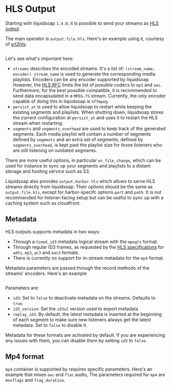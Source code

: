 # HLS Output

Starting with liquidsoap `1.4.0`, it is possible to send your streams as [HLS output](https://en.wikipedia.org/wiki/HTTP_Live_Streaming).

The main operator is `output.file.hls`. Here's an example using it, courtesy of [srt2hls](https://github.com/mbugeia/srt2hls):

```{.liquidsoap include="content/liq/output.file.hls.liq"}

```

Let's see what's important here:

- `streams` describes the encoded streams. It's a list of: `(stream_name, encoder)`. `stream_name` is used to generate
  the corresponding media playlists. Encoders can be any encoder supported by liquidsoap. However, the [HLS RFC](https://tools.ietf.org/html/rfc8216)
  limits the list of possible codecs to `mp3` and `aac`. Furthermore, for the best possible compatible, it is recommended
  to send data encapsulated in a `MPEG-TS` stream. Currently, the only encoder capable of doing this in liquidsoap is `%ffmpeg`.
- `persist_at` is used to allow liquidsoap to restart while keeping the existing segments and playlists. When
  shutting down, liquidsoap stores the current configuration at `persist_at` and uses it to restart the HLS stream when
  restarting.
- `segments` and `segments_overhead` are used to keep track of the generated segments. Each media playlist will contain
  a number of segments defined by `segments` and an extra set of segments, defined by `segments_overhead`, is kept past the playlist size for those
  listeners who are still listening on outdated segments.

There are more useful options, in particular `on_file_change`, which can be used for instance to sync up your segments and playlists
to a distant storage and hosting service such as S3.

Liquidsoap also provides `output.harbor.hls` which allows to serve HLS streams directly from
liquidsoap. Their options should be the same as `output.file.hls`, except for harbor-specifc options `port` and `path`. It is
not recommended for listener-facing setup but can be useful to sync up with a caching system such as cloudfront.

## Metadata

HLS outputs supports metadata in two ways:

- Through a `timed_id3` metadata logical stream with the `mpegts` format.
- Through regular ID3 frames, as requested by the [HLS specifications](https://datatracker.ietf.org/doc/html/rfc8216#section-3.4) for `adts`, `mp3`, `ac3` and `eac3` formats.
- There is currently no support for in-stream metadata for the `mp4` format.

Metadata parameters are passed through the record methods of the streams' encoders. Here's an example

```{.liquidsoap include="content/liq/hls-metadata.liq"}

```

Parameters are:

- `id3`: Set to `false` to deactivate metadata on the streams. Defaults to `true`.
- `id3_version`: Set the `id3v2` version used to export metadata
- `replay_id3`: By default, the latest metadata is inserted at the beginning of each segment to make sure new listeners always get the latest metadata. Set to `false` to disable it.

Metadata for these formats are activated by default. If you are experiencing any issues with them, you can disable them by setting `id3` to `false`.

## Mp4 format

`mp4` container is supported by requires specific parameters. Here's an example that mixes `aac` and `flac` audio, The parameters
required for `mp4` are `movflags` and `frag_duration`.

```{.liquidsoap include="content/liq/hls-mp4.liq"}

```
